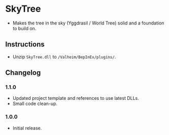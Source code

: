 ﻿# SkyTree

  * Makes the tree in the sky (Yggdrasil / World Tree) solid and a foundation to build on.

## Instructions

  * Unzip `SkyTree.dll` to `/Valheim/BepInEx/plugins/`.

## Changelog

### 1.1.0

  * Updated project template and references to use latest DLLs.
  * Small code clean-up.

### 1.0.0

  * Initial release.